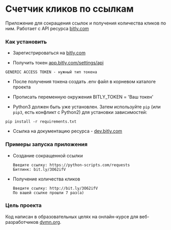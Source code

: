 # Счетчик кликов по ссылкам
Приложение для сокращения ссылок и получения количества кликов по ним. Работает с API ресурса [bitly.com](https://app.bitly.com/Bo1gdG8iCoh/home)

### Как установить

* Зарегистрироваться на [bitly.com](https://app.bitly.com/Bo1gdG8iCoh/home)

* Получить токен [app.bitly.com/settings/api](https://app.bitly.com/settings/api)
  
```
GENERIC ACCESS TOKEN - нужный тип токена
```
* После получения токена создать .env файл в корневом каталоге проекта

* Прописать переменную окружения BITLY_TOKEN = 'Ваш токен'

* Python3 должен быть уже установлен. Затем используйте `pip` (или `pip3`, есть конфликт с Python2) для установки зависимостей:

```
pip install -r requirements.txt
```
* Ссылка на документацию ресурса - [dev.bitly.com](https://dev.bitly.com)

### Примеры запуска приложения

* Создание сокращенной ссылки

  ```
  Введите ссылку: https://python-scripts.com/requests
  Битлинк: bit.ly/3O62ifV
  ```

* Получение количества кликов

  ```
  Введите ссылку: http://bit.ly/3O62ifV
  По вашей ссылке прошли 7 раз(а)
  ```
### Цель проекта
Код написан в образовательных целях на онлайн-курсе для веб-разработчиков [dvmn.org](https://dvmn.org).
